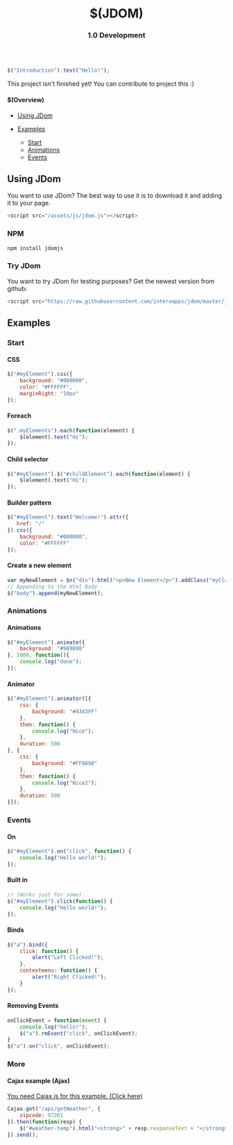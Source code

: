 <h1 align="center">$(JDOM)</h1>
<h3 align="center">1.0 Development</h2>
<br><br>

```javascript
$("Introduction").text("Hello!");
```
This project isn't finished yet! You can contribute to project this :)

#### $(Overview)
- [Using JDom](#Using-JDom)

- [Examples](#Examples)
  - [Start](#Start)
  - [Animations](#Animations)
  - [Events](#Events)
## Using JDom
You want to use JDom?
The best way to use it is to download it and adding it to your page.

```javascript
<script src="/assets/js/jdom.js"></script>
```

### NPM
```bash
npm install jdomjs
```

### Try JDom
You want to try JDom for testing purposes?
Get the newest version from github:
```javascript
<script src="https://raw.githubusercontent.com/interaapps/jdom/master/jdom.js"></script>
```

## Examples

### Start
#### CSS
```javascript
$("#myElement").css({
    background: "#000000",
    color: "#FFFFFF",
    marginRight: "10px"
});
```

#### Foreach
```javascript
$(".myElements").each(function(element) {
    $(element).text("Hi");
});
```

#### Child selector
```javascript
$("#myElement").$("#childElement").each(function(element) {
    $(element).text("Hi");
});
```

#### Builder pattern
```javascript
$("#myElement").text("Welcome!").attr({
   href: "/"
}).css({
    background: "#000000",
    color: "#FFFFFF"
});
```

#### Create a new element
```javascript
var myNewElement = $n("div").html("<p>New Element</p>").addClass("myClass");
// Appending to the Html Body
$("body").append(myNewElement);
```

### Animations

#### Animations
```javascript
$("#myElement").animate({
    background: "#989898"
}, 1000, function(){
    console.log("done");
});
```

#### Animator
```javascript
$("#myElement").animator([{
    css: {
        background: "#4343FF"
    },
    then: function() {
        console.log("Nice");
    },
    duration: 500
}, {
    css: {
        background: "#FF9898"
    },
    then: function() {
        console.log("Nice2");
    },
    duration: 500
}]);
```

### Events
#### On
```javascript
$("#myElement").on("click", function() {
    console.log("Hello world!");
});
```
#### Built in
```javascript
// (Works just for some)
$("#myElement").click(function() {
    console.log("Hello world!");
});
```
#### Binds
```javascript
$("a").bind({
    click: function() {
        alert("Left Clicked!");
    },
    contextmenu: function() {
        alert("Right Clicked!");
    }
});
```

#### Removing Events
```javascript
onClickEvent = function(event) {
    console.log("hello!");
    $("a").rmEvent("click", onClickEvent);
}
$("a").on("click", onClickEvent);
```

### More

#### Cajax example (Ajax)
[You need Cajax.js for this example. (Click here)](https://github.com/interaapps/cajax)
```javascript
Cajax.get("/api/getWeather", {
    zipcode: 97201
}).then(function(resp) {
    $("#weather-temp").html("<strong>" + resp.responseText + "</strong> degrees");
}).send();
```